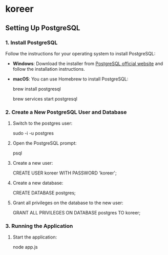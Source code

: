 # koreer

## Setting Up PostgreSQL

### 1. Install PostgreSQL

Follow the instructions for your operating system to install PostgreSQL:

- **Windows**: Download the installer from [PostgreSQL official website](https://www.postgresql.org/download/windows/) and follow the installation instructions.
- **macOS**: You can use Homebrew to install PostgreSQL:

    brew install postgresql

    brew services start postgresql

### 2. Create a New PostgreSQL User and Database
1. Switch to the postgres user:

    sudo -i -u postgres

2. Open the PostgreSQL prompt:

    psql

3. Create a new user:

    CREATE USER koreer WITH PASSWORD 'koreer';

4. Create a new database:

    CREATE DATABASE postgres;

5. Grant all privileges on the database to the new user:

    GRANT ALL PRIVILEGES ON DATABASE postgres TO koreer;

### 3. Running the Application

1. Start the application:

    node app.js
